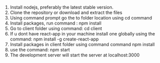 1. Install nodejs, preferably the latest stable version.
2. Clone the repository or download and extract the files
3. Using command prompt go the to folder location using cd command
4. Install packages, run command : npm install
5. Go to client folder using command: cd client
6. If u dont have react-app in your machine install one globally using the command: npm install -g create-react-app
7. Install packages in client folder using command command npm install
8. use the command: npm start   
9. The development server will start the server at localhost:3000
